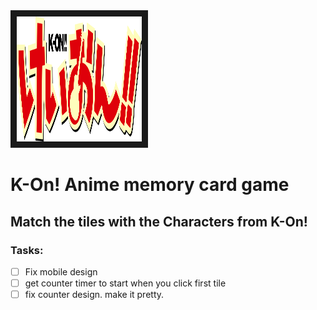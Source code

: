 <img src="./img/logo.png" width="200" height="200" border="10"/>

# K-On! Anime memory card game

## Match the tiles with the Characters from K-On!

### Tasks:
-[ ] Fix mobile design
-[ ] get counter timer to start when you click first tile
-[ ] fix counter design. make it pretty.
